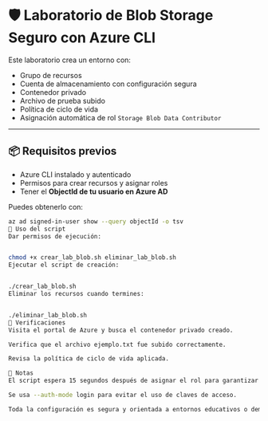 # 🛡️ Laboratorio de Blob Storage Seguro con Azure CLI

Este laboratorio crea un entorno con:
- Grupo de recursos
- Cuenta de almacenamiento con configuración segura
- Contenedor privado
- Archivo de prueba subido
- Política de ciclo de vida
- Asignación automática de rol `Storage Blob Data Contributor`

---

## 📦 Requisitos previos

- Azure CLI instalado y autenticado
- Permisos para crear recursos y asignar roles
- Tener el **ObjectId de tu usuario en Azure AD**

Puedes obtenerlo con:
```bash
az ad signed-in-user show --query objectId -o tsv
🚀 Uso del script
Dar permisos de ejecución:


chmod +x crear_lab_blob.sh eliminar_lab_blob.sh
Ejecutar el script de creación:


./crear_lab_blob.sh
Eliminar los recursos cuando termines:


./eliminar_lab_blob.sh
🧪 Verificaciones
Visita el portal de Azure y busca el contenedor privado creado.

Verifica que el archivo ejemplo.txt fue subido correctamente.

Revisa la política de ciclo de vida aplicada.

🧠 Notas
El script espera 15 segundos después de asignar el rol para garantizar la propagación.

Se usa --auth-mode login para evitar el uso de claves de acceso.

Toda la configuración es segura y orientada a entornos educativos o demostrativos.